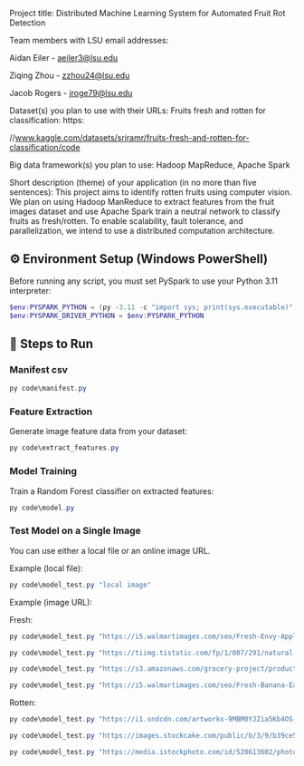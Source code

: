 Project title: Distributed Machine Learning System for Automated Fruit Rot Detection



Team members with LSU email addresses: 

Aidan Eiler - aeiler3@lsu.edu

Ziqing Zhou - zzhou24@lsu.edu

Jacob Rogers - jroge79@lsu.edu



Dataset(s) you plan to use with their URLs: Fruits fresh and rotten for classification: https:

//www.kaggle.com/datasets/sriramr/fruits-fresh-and-rotten-for-classification/code



Big data framework(s) you plan to use: Hadoop MapReduce, Apache Spark



Short description (theme) of your application (in no more than five sentences): This project aims to identify rotten fruits using computer vision. We plan on using Hadoop ManReduce to extract features from the fruit images dataset and use Apache Spark train a neutral network to classify fruits as fresh/rotten. To enable scalability, fault tolerance, and parallelization, we intend to use a distributed computation architecture.

## ⚙️ Environment Setup (Windows PowerShell)

Before running any script, you must set PySpark to use your Python 3.11 interpreter:

```powershell
$env:PYSPARK_PYTHON = (py -3.11 -c "import sys; print(sys.executable)")
$env:PYSPARK_DRIVER_PYTHON = $env:PYSPARK_PYTHON
```

## 🧩 Steps to Run

### Manifest csv

```powershell
py code\manifest.py
```

### Feature Extraction

Generate image feature data from your dataset:

```powershell
py code\extract_features.py
```
### Model Training

Train a Random Forest classifier on extracted features:

 ```powershell
 py code\model.py
```

### Test Model on a Single Image

You can use either a local file or an online image URL.

Example (local file):
 ```powershell
py code\model_test.py "local image"
```

Example (image URL):

Fresh:
 ```powershell
py code\model_test.py "https://i5.walmartimages.com/seo/Fresh-Envy-Apples-Each_32451a10-0563-426a-9a16-a8865b2c3774_3.b3be01fcc4c956f51fe3890589897d31.jpeg"
```

 ```powershell
py code\model_test.py "https://tiimg.tistatic.com/fp/1/007/291/natural-fresh-orange-fruit-411.jpg"
```

```powershell
py code\model_test.py "https://s3.amazonaws.com/grocery-project/product_images/clementine-6762922-2.jpeg"
```
```powershell
py code\model_test.py "https://i5.walmartimages.com/seo/Fresh-Banana-Each_5939a6fa-a0d6-431c-88c6-b4f21608e4be.f7cd0cc487761d74c69b7731493c1581.jpeg"
```

Rotten:
 ```powershell
py code\model_test.py "https://i1.sndcdn.com/artworks-9MBM0YJZia5Kb4OS-yGmyxw-t500x500.jpg"
```

 ```powershell
py code\model_test.py "https://images.stockcake.com/public/b/3/9/b39ce5ab-e625-4a6b-954e-754e0ab08dab_large/rotten-red-apple-stockcake.jpg"
```

 ```powershell
py code\model_test.py "https://media.istockphoto.com/id/520613602/photo/rotten-and-moldy-orange.jpg?s=612x612&w=0&k=20&c=NTg0uiZakxLhSbNSAmK7jPm4sdhNzSQ412gPSG5gxDA="
```

